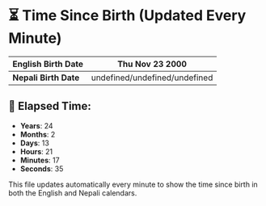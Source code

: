 # ⏳ Time Since Birth (Updated Every Minute)

| **English Birth Date** | Thu Nov 23 2000 |
|------------------------|-------------------------------------|
| **Nepali Birth Date**  | undefined/undefined/undefined                  |

## 📅 Elapsed Time:

- **Years**: 24
- **Months**: 2
- **Days**: 13
- **Hours**: 21
- **Minutes**: 17
- **Seconds**: 35

This file updates automatically every minute to show the time since birth in both the English and Nepali calendars.